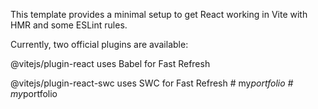 This template provides a minimal setup to get React working in Vite with HMR and some ESLint rules.

Currently, two official plugins are available:

@vitejs/plugin-react uses Babel for Fast Refresh

@vitejs/plugin-react-swc uses SWC for Fast Refresh
#   m y _ p o r t f o l i o  
 #   m y _ p o r t f o l i o  
 